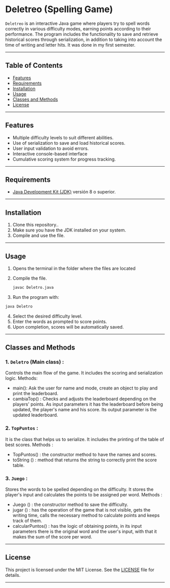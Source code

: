 # Deletreo (Spelling Game)



`Deletreo` is an interactive Java game where players try to spell words correctly in various difficulty modes, earning points according to their performance. The program includes the functionality to save and retrieve historical scores through serialization, in addition to taking into account the time of writing and letter hits. It was done in my first semester.

---

## Table of Contents

- [Features](#features)
- [Requirements](#requirements)
- [Installation](#installation)
- [Usage](#usage)
- [Classes and Methods](#classes-and-methods)
- [License](#license)

---

## Features

- Multiple difficulty levels to suit different abilities.
- Use of serialization to save and load historical scores.
- User input validation to avoid errors.
- Interactive console-based interface
- Cumulative scoring system for progress tracking.

---


## Requirements

- [Java Development Kit (JDK)](https://www.oracle.com/java/technologies/javase-downloads.html) versión 8 o superior.

---

## Installation

1. Clone this repository..
2. Make sure you have the JDK installed on your system.
3. Compile and use the file.

---

## Usage

1. Opens the terminal in the folder where the files are located
2. Compile the file.

   ```bash
   javac Deletro.java
   ```
3. Run the program with:

  ```bash
  java Deletro
  ```
4. Select the desired difficulty level.
5. Enter the words as prompted to score points.
6. Upon completion, scores will be automatically saved.
---

## Classes and Methods

### 1. `Deletro` (Main class) :
  Controls the main flow of the game. It includes the scoring and serialization logic. Methods:
  - main(): Ask the user for name and mode, create an object to play and print the leaderboard.
  - cambiaTop() : Checks and adjusts the leaderboard depending on the players' points. As input parameters it has the leaderboard before being updated, the player's name and his score. Its output parameter is the updated leaderboard.

  
### 2. `TopPuntos` :
  It is the class that helps us to serialize. It includes the printing of the table of best scores. Methods :
  - TopPuntos() : the constructor method to have the names and scores.
  - toString () : method that returns the string to correctly print the score table.
  
### 3. `Juego` :
  Stores the words to be spelled depending on the difficulty. It stores the player's input and calculates the points to be assigned per word. Methods :
  - Juego () : the constructor method to save the difficulty.
  - jugar () : has the operation of the game that is not visible, gets the writing time, calls the necessary method to calculate points and keeps track of them.
  - calcularPuntos() : has the logic of obtaining points, in its input parameters there is the original word and the user's input, with that it makes the sum of the score per word.

  
---

## License

This project is licensed under the MIT License. See the [LICENSE](LICENSE) file for details.

---
